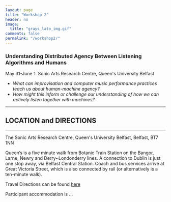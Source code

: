 ```yaml
---
layout: page
title: "Workshop 2"
header: no
image:
  title: "grays_lato_img.gif"
comments: false
permalink: "/workshop2/"
---
```



### Understanding Distributed Agency Between Listening Algorithms and Humans
May 31-June 1. Sonic Arts Research Centre, Queen's University Belfast



* *What can improvisation and computer music performance practices teach us about human-machine agency?*
* *How might this inform or challenge our understanding of how we can actively listen together with machines?*

----

## LOCATION and DIRECTIONS
----

The Sonic Arts Research Centre, Queen's University Belfast, Belfast, BT7 1NN

Queen’s is a five minute walk from Botanic Train Station on the Bangor, Larne, Newry and Derry~Londonderry lines. A connection to Dublin is just one stop away, via Belfast Central Station. Coach and bus services arrive at Great Victoria Street, which is also connected by rail (or alternatively is a ten-minute walk).


Travel Directions can be found [here](http://www.qub.ac.uk/Discover/Living-in-Northern-Ireland/Getting-here/)


Participant accommodation is ...
